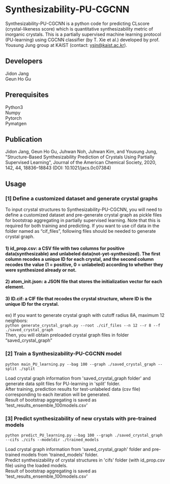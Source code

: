 # Synthesizability-PU-CGCNN
Synthesizability-PU-CGCNN is a python code for predicting CLscore (crystal-likeness score) which is quantitative synthesizability metric of inorganic crystals. This is a partially supervised machine learning protocol (PU-learning) using CGCNN classifier (by T. Xie et al.) developed by prof. Yousung Jung group at KAIST (contact: ysjn@kaist.ac.kr).

## Developers
Jidon Jang<br> Geun Ho Gu<br>

## Prerequisites
Python3<br> Numpy<br> Pytorch<br> Pymatgen<br>

## Publication
Jidon Jang, Geun Ho Gu, Juhwan Noh, Juhwan Kim, and Yousung Jung, "Structure-Based Synthesizability Prediction of Crystals Using Partially Supervised Learning", Journal of the American Chemical Society, 2020, 142, 44, 18836–18843 (DOI: 10.1021/jacs.0c07384)

## Usage
### [1] Define a customized dataset and generate crystal graphs
To input crystal structures to Synthesizability-PU-CGCNN, you will need to define a customized dataset and pre-generate crystal graph as pickle files for bootstrap aggregating in partially supervised learning. Note that this is required for both training and predicting.
If you want to use cif data in the folder named as “cif_files”, following files should be needed to generate crystal graph.
#### 1) id_prop.csv: a CSV file with two columns for positive data(synthesizable) and unlabeled data(not-yet-synthesized). The first column recodes a unique ID for each crystal, and the second column recodes the value (1 = positive, 0 = unlabeled) according to whether they were synthesized already or not.
#### 2) atom_init.json: a JSON file that stores the initialization vector for each element.
#### 3) ID.cif: a CIF file that recodes the crystal structure, where ID is the unique ID for the crystal.
ex) If you want to generate crystal graph with cutoff radius 8A, maximum 12 neighbors:<br>
`python generate_crystal_graph.py --root ./cif_files --n 12 --r 8 --f ./saved_crystal_graph`<br>
Then, you will obtain preloaded crystal graph files in folder “saved_crystal_graph”<br>

### [2] Train a Synthesizability-PU-CGCNN model
`python main_PU_learning.py --bag 100 --graph ./saved_crystal_graph --split ./split`<br>

Load crystal graph information from 'saved_crystal_graph folder' and generate data split files for PU-learning in 'split' folder.<br>
After training, prediction results for test-unlabeled data (csv file) corresponding to each iteration will be generated.<br>
Result of bootstrap aggregating is saved as 'test_results_ensemble_100models.csv'<br>

### [3] Predict synthesizability of new crystals with pre-trained models
`python predict_PU_learning.py --bag 100 --graph ./saved_crystal_graph --cifs ./cifs --modeldir ./trained_models`<br>

Load crystal graph information from 'saved_crystal_graph' folder and pre-trained models from 'trained_models' folder.<br>
Predict synthesizability of crystal structures in 'cifs' folder (with id_prop.csv file) using the loaded models.<br>
Result of bootstrap aggregating is saved as 'test_results_ensemble_100models.csv'
